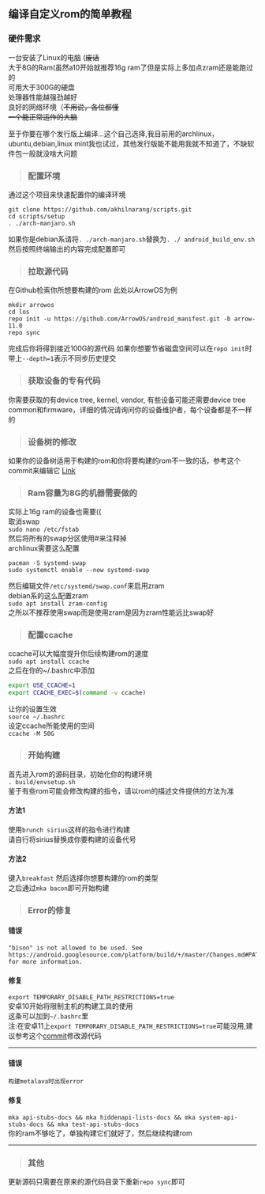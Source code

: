 ## 编译自定义rom的简单教程
### 硬件需求      
一台安装了Linux的电脑 (~~废话~~  
大于8G的Ram(虽然a10开始就推荐16g ram了但是实际上多加点zram还是能跑过的  
可用大于300G的硬盘  
处理器性能越强劲越好  
良好的网络环境（~~不用说，各位都懂~~  
~~一个能正常运作的大脑~~  

至于你要在哪个发行版上编译...这个自己选择,我目前用的archlinux，ubuntu,debian,linux mint我也试过，其他发行版能不能用我就不知道了，不缺软件包一般就没啥大问题
> ### 配置环境

通过这个项目来快速配置你的编译环境  
```
git clone https://github.com/akhilnarang/scripts.git
cd scripts/setup
. ./arch-manjaro.sh
```
如果你是debian系请将`. ./arch-manjaro.sh`替换为`. ./ android_build_env.sh`  
然后按照终端输出的内容完成配置即可
> ### 拉取源代码

在Github检索你所想要构建的rom
此处以ArrowOS为例
```
mkdir arrowos
cd los
repo init -u https://github.com/ArrowOS/android_manifest.git -b arrow-11.0
repo sync
```  
完成后你将得到接近100G的源代码
如果你想要节省磁盘空间可以在`repo init`时带上`--depth=1`表示不同步历史提交
> ### 获取设备的专有代码

你需要获取的有device tree, kernel, vendor, 有些设备可能还需要device tree common和firmware，详细的情况请询问你的设备维护者，每个设备都是不一样的
> ### 设备树的修改

如果你的设备树适用于构建的rom和你将要构建的rom不一致的话，参考这个commit来编辑它 [Link](https://github.com/TronFlyn/device_xiaomi_sagit/commit/23d6b37a0e43b48d297a995ab32dd539e7f60749)
> ### Ram容量为8G的机器需要做的  

实际上16g  ram的设备也需要((  
取消swap  
`sudo nano /etc/fstab`  
然后将所有的swap分区使用#来注释掉  
archlinux需要这么配置
```
pacman -S systemd-swap
sudo systemctl enable --now systemd-swap
```
然后编辑文件`/etc/systemd/swap.conf`来启用zram  
debian系的这么配置zram  
`sudo apt install zram-config`   
之所以不推荐使用swap而是使用zram是因为zram性能远比swap好
> ### 配置ccache

ccache可以大幅度提升你后续构建rom的速度  
`sudo apt install ccache`  
之后在你的~/.bashrc中添加
```bash
export USE_CCACHE=1
export CCACHE_EXEC=$(command -v ccache)
```  
让你的设置生效  
`source ~/.bashrc`  
设定ccache所能使用的空间  
`ccache -M 50G`  
> ### 开始构建  

首先进入rom的源码目录，初始化你的构建环境  
`. build/envsetup.sh`  
鉴于有些rom可能会修改构建的指令，请以rom的描述文件提供的方法为准
#### 方法1 
 使用`brunch sirius`这样的指令进行构建  
请自行将sirius替换成你要构建的设备代号
#### 方法2
键入`breakfast` 
然后选择你想要构建的rom的类型  
之后通过`mka bacon`即可开始构建
> ### Error的修复
#### 错误
```
"bison" is not allowed to be used. See https://android.googlesource.com/platform/build/+/master/Changes.md#PATH_Tools 
for more information.
```
#### 修复  

`export TEMPORARY_DISABLE_PATH_RESTRICTIONS=true`  
安卓10开始将限制主机的构建工具的使用  
这条可以加到`~/.bashrc`里  
注:在安卓11上`export TEMPORARY_DISABLE_PATH_RESTRICTIONS=true`可能没用,建议参考这个[commit](https://github.com/AICP/build_soong/commit/66ff081b15a7b95951c31b42f91c8017ebd6cac7)修改源代码  

---
#### 错误  
```
构建metalava时出现error  
```
#### 修复  
  `mka api-stubs-docs && mka hiddenapi-lists-docs && mka system-api-stubs-docs && mka test-api-stubs-docs`  
你的ram不够吃了，单独构建它们就好了，然后继续构建rom    

---
> ### 其他  

更新源码只需要在原来的源代码目录下重新`repo sync`即可
